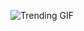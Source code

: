 ![Trending GIF](https://media1.giphy.com/media/2jMtpIi8mhE8ctiMtK/giphy.gif?cid=8bb2177242wqrhg7e3r0gutbhahf38r76seyme9965d4p0hg&ep=v1_gifs_search&rid=giphy.gif&ct=g)
